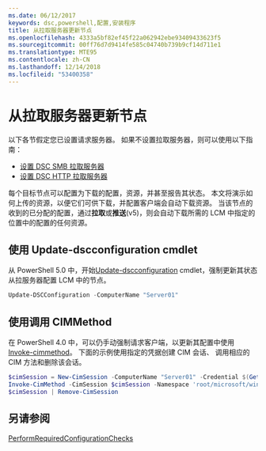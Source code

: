```yaml
---
ms.date: 06/12/2017
keywords: dsc,powershell,配置,安装程序
title: 从拉取服务器更新节点
ms.openlocfilehash: 4333a5bf82ef45f22a062942ebe93409433623f5
ms.sourcegitcommit: 00ff76d7d9414fe585c04740b739b9cf14d711e1
ms.translationtype: MTE95
ms.contentlocale: zh-CN
ms.lasthandoff: 12/14/2018
ms.locfileid: "53400358"
---
```

# <a name="update-nodes-from-a-pull-server"></a>从拉取服务器更新节点

以下各节假定您已设置请求服务器。 如果不设置拉取服务器，则可以使用以下指南：

- [设置 DSC SMB 拉取服务器](pullServerSmb.md)
- [设置 DSC HTTP 拉取服务器](pullServer.md)

每个目标节点可以配置为下载的配置，资源，并甚至报告其状态。 本文将演示如何上传的资源，以便它们可供下载，并配置客户端会自动下载资源。 当该节点的收到的已分配的配置，通过**拉取**或**推送**(v5)，则会自动下载所需的 LCM 中指定的位置中的配置的任何资源。

## <a name="using-the-update-dscconfiguration-cmdlet"></a>使用 Update-dscconfiguration cmdlet

从 PowerShell 5.0 中，开始[Update-dscconfiguration](/powershell/module/psdesiredstateconfiguration/update-dscconfiguration) cmdlet，强制更新其状态从拉服务器配置 LCM 中的节点。

```powershell
Update-DSCConfiguration -ComputerName "Server01"
```

## <a name="using-invoke-cimmethod"></a>使用调用 CIMMethod

在 PowerShell 4.0 中，可以仍手动强制请求客户端，以更新其配置中使用[Invoke-cimmethod](/powershell/module/cimcmdlets/invoke-cimmethod)。 下面的示例使用指定的凭据创建 CIM 会话、 调用相应的 CIM 方法和删除该会话。

```powershell
$cimSession = New-CimSession -ComputerName "Server01" -Credential $(Get-Credential)
Invoke-CimMethod -CimSession $cimSession -Namespace 'root/microsoft/windows/desiredstateconfiguration' -Class 'MSFT_DscLocalConfigurationManager' -MethodName 'PerformRequiredConfigurationChecks' -Arguments @{ 'Flags' = [uint32]1 } -Verbose
$cimSession | Remove-CimSession
```

## <a name="see-also"></a>另请参阅

[PerformRequiredConfigurationChecks](/powershell/dsc/msft-dsclocalconfigurationmanager-performrequiredconfigurationchecks)
